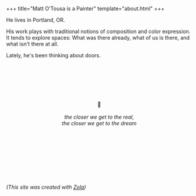 +++
title="Matt O'Tousa is a Painter"
template="about.html"
+++

He lives in Portland, OR.

His work plays with traditional notions of composition
and color expression.
It tends to explore spaces:
What was there already,
what of us is there,
and what isn't there at all.

Lately, he's been thinking about doors.


<br/>
<br/>
<br/>
<br/>
<br/>
<br/>

<div style="text-align: center">
🚪
<br/>
<br/>
<i>the closer we get to the real,<br/>the closer we get to the dream</i>
</div>
<br/>
<br/>


<br/>
<br/>
<br/>
<br/>
<br/>
<br/>

###### (This site was created with [Zola](https://www.getzola.org/))
